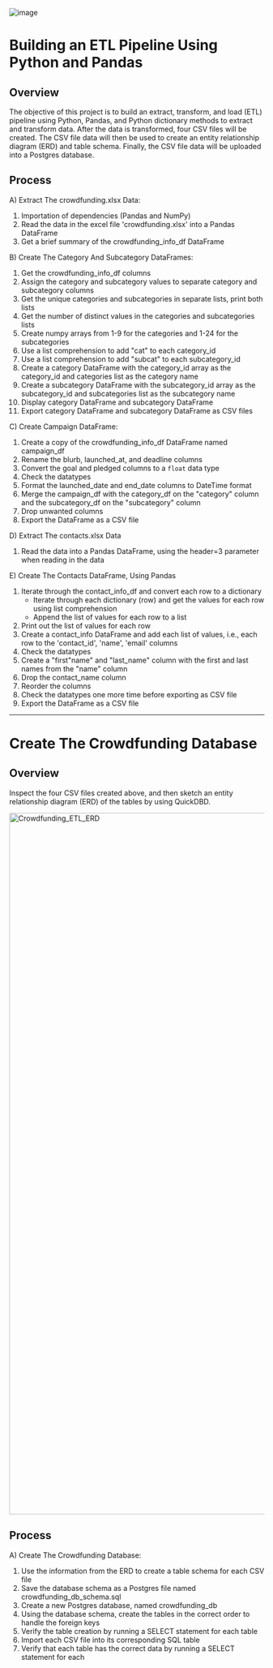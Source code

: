 ![image](https://github.com/10H-K/Crowdfunding_ETL/assets/152667250/e9b17252-3114-42e8-8e5d-1b825df2b61f)


# Building an ETL Pipeline Using Python and Pandas

## Overview ##

The objective of this project is to build an extract, transform, and load (ETL) pipeline using Python, Pandas, and Python dictionary methods to extract and transform data. After the data is transformed, four CSV files will be created. The CSV file data will then be used to create an entity relationship diagram (ERD) and table schema. Finally, the CSV file data will be uploaded into a Postgres database.

## Process ##

A) Extract The crowdfunding.xlsx Data:
  1. Importation of dependencies (Pandas and NumPy)
  2. Read the data in the excel file 'crowdfunding.xlsx' into a Pandas DataFrame
  3. Get a brief summary of the crowdfunding_info_df DataFrame

B) Create The Category And Subcategory DataFrames:
  1. Get the crowdfunding_info_df columns
  2. Assign the category and subcategory values to separate category and subcategory columns
  3. Get the unique categories and subcategories in separate lists, print both lists
  4. Get the number of distinct values in the categories and subcategories lists
  5. Create numpy arrays from 1-9 for the categories and 1-24 for the subcategories
  6. Use a list comprehension to add "cat" to each category_id
  7. Use a list comprehension to add "subcat" to each subcategory_id
  8. Create a category DataFrame with the category_id array as the category_id and categories list as the category name
  9. Create a subcategory DataFrame with the subcategory_id array as the subcategory_id and subcategories list as the subcategory name
  10. Display category DataFrame and subcategory DataFrame
  11. Export category DataFrame and subcategory DataFrame as CSV files

C) Create Campaign DataFrame:
  1. Create a copy of the crowdfunding_info_df DataFrame named campaign_df
  2. Rename the blurb, launched_at, and deadline columns
  3. Convert the goal and pledged columns to a `float` data type
  4. Check the datatypes
  5. Format the launched_date and end_date columns to DateTime format
  6. Merge the campaign_df with the category_df on the "category" column and the subcategory_df on the "subcategory" column
  7. Drop unwanted columns
  8. Export the DataFrame as a CSV file

D) Extract The contacts.xlsx Data
  1. Read the data into a Pandas DataFrame, using the header=3 parameter when reading in the data

E) Create The Contacts DataFrame, Using Pandas
  1. Iterate through the contact_info_df and convert each row to a dictionary
     - Iterate through each dictionary (row) and get the values for each row using list comprehension
     - Append the list of values for each row to a list
  4. Print out the list of values for each row
  5. Create a contact_info DataFrame and add each list of values, i.e., each row to the 'contact_id', 'name', 'email' columns
  6. Check the datatypes
  7. Create a "first"name" and "last_name" column with the first and last names from the "name" column
  8. Drop the contact_name column
  9. Reorder the columns
  10. Check the datatypes one more time before exporting as CSV file
  11. Export the DataFrame as a CSV file

---

# Create The Crowdfunding Database

## Overview ##

Inspect the four CSV files created above, and then sketch an entity relationship diagram (ERD) of the tables by using QuickDBD.

<img width="1384" alt="Crowdfunding_ETL_ERD" src="https://github.com/10H-K/Crowdfunding_ETL/assets/152930492/2e41a12b-7061-43d5-acd2-cad887288ccd">

## Process ##

A) Create The Crowdfunding Database:
  1. Use the information from the ERD to create a table schema for each CSV file
  2. Save the database schema as a Postgres file named crowdfunding_db_schema.sql
  3. Create a new Postgres database, named crowdfunding_db
  4. Using the database schema, create the tables in the correct order to handle the foreign keys
  5. Verify the table creation by running a SELECT statement for each table
  6. Import each CSV file into its corresponding SQL table
  7. Verify that each table has the correct data by running a SELECT statement for each

